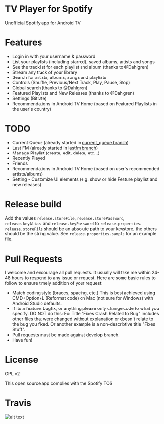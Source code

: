 # TV Player for Spotify
Unofficial Spotify app for Android TV

# Features
- Login in with your username & password
- List your playlists (including starred), saved albums, artists and songs
- See the tracklist for each playlist and album (thanks to @Dahlgren)
- Stream any track of your library
- Search for artists, albums, songs and playlists
- Controls (Shuffle, Previous/Next Track, Play, Pause, Stop)
- Global search (thanks to @Dahlgren)
- Featured Playlists and New Releases  (thanks to @Dahlgren)
- Settings (Bitrate)
- Recommendations in Android TV Home (based on Featured Playlists in the user's country)

# TODO
- Current Queue (already started in [current_queue branch](https://github.com/sregg/spotify-tv/tree/current_queue))
- Last FM (already started in [lastfm branch](https://github.com/sregg/spotify-tv/tree/lastfm))
- Manage Playlist (create, edit, delete, etc...)
- Recently Played
- Friends
- Recommendations in Android TV Home (based on user's recommended artists/albums)
- Setting - Customize UI elements (e.g. show or hide Feature playlist and new releases)

# Release build
Add the values `release.storeFile`, `release.storePassword`, `release.keyAlias`, and `release.keyPassword` to `release.properties`.
`release.storeFile` should be an absolute path to your keystore, the others should be the string value.
See `release.properties.sample` for an example file.

# Pull Requests
I welcome and encourage all pull requests. 
It usually will take me within 24-48 hours to respond to any issue or request. 
Here are some basic rules to follow to ensure timely addition of your request:

- Match coding style (braces, spacing, etc.) This is best achieved using CMD+Option+L (Reformat code) on Mac (not sure for Windows) with Android Studio defaults.
- If its a feature, bugfix, or anything please only change code to what you specify. DO NOT do this: Ex: Title "Fixes Crash Related to Bug" includes other files that were changed without explanation or doesn't relate to the bug you fixed. Or another example is a non-descriptive title "Fixes Stuff".
- Pull requests must be made against develop branch.
- Have fun!

# License
GPL v2

This open source app complies with the [Spotify TOS](https://developer.spotify.com/developer-terms-of-use/)

# Travis
![alt text](https://travis-ci.org/sregg/spotify-tv.svg?branch=master)
